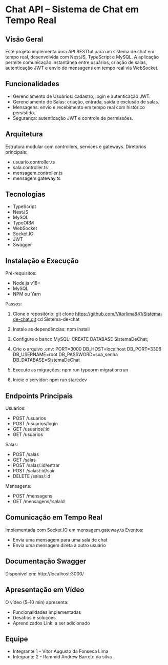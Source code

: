 Chat API – Sistema de Chat em Tempo Real
=====================================================

Visão Geral
-----------
Este projeto implementa uma API RESTful para um sistema de chat em tempo real, desenvolvida com NestJS, TypeScript e MySQL.
A aplicação permite comunicação instantânea entre usuários, criação de salas, autenticação JWT e envio de mensagens em tempo real via WebSocket.

Funcionalidades
---------------
- Gerenciamento de Usuários: cadastro, login e autenticação JWT.
- Gerenciamento de Salas: criação, entrada, saída e exclusão de salas.
- Mensagens: envio e recebimento em tempo real com histórico persistido.
- Segurança: autenticação JWT e controle de permissões.

Arquitetura
-----------
Estrutura modular com controllers, services e gateways.
Diretórios principais:
- usuario.controller.ts
- sala.controller.ts
- mensagem.controller.ts
- mensagem.gateway.ts

Tecnologias
-----------
- TypeScript
- NestJS
- MySQL
- TypeORM
- WebSocket
- Socket.IO
- JWT
- Swagger

Instalação e Execução
---------------------
Pré-requisitos:
- Node.js v18+
- MySQL
- NPM ou Yarn

Passos:
1. Clone o repositório:
   git clone https://github.com/Vitorlima841/Sistema-de-chat.git
   cd Sistema-de-chat

2. Instale as dependências:
   npm install

3. Configure o banco MySQL:
   CREATE DATABASE SistemaDeChat;

4. Crie o arquivo .env:
   PORT=3000
   DB_HOST=localhost
   DB_PORT=3306
   DB_USERNAME=root
   DB_PASSWORD=sua_senha
   DB_DATABASE=SistemaDeChat

5. Execute as migrações:
   npm run typeorm migration:run

6. Inicie o servidor:
   npm run start:dev

Endpoints Principais
--------------------
Usuários:
- POST /usuarios
- POST /usuarios/login
- GET /usuarios/:id
- GET /usuarios

Salas:
- POST /salas
- GET /salas
- POST /salas/:id/entrar
- POST /salas/:id/sair
- DELETE /salas/:id

Mensagens:
- POST /mensagens
- GET /mensagens/:salaId

Comunicação em Tempo Real
--------------------------
Implementada com Socket.IO em mensagem.gateway.ts
Eventos:
- Envia uma mensagem para uma sala de chat
- Envia uma mensagem direta a outro usuário

Documentação Swagger
--------------------
Disponível em:
http://localhost:3000/

Apresentação em Vídeo
---------------------
O vídeo (5–10 min) apresenta:
- Funcionalidades implementadas
- Desafios e soluções
- Aprendizados
Link: a ser adicionado

Equipe
------
- Integrante 1 – Vitor Augusto da Fonseca Lima
- Integrante 2 - Rammid Andrew Barreto da silva

